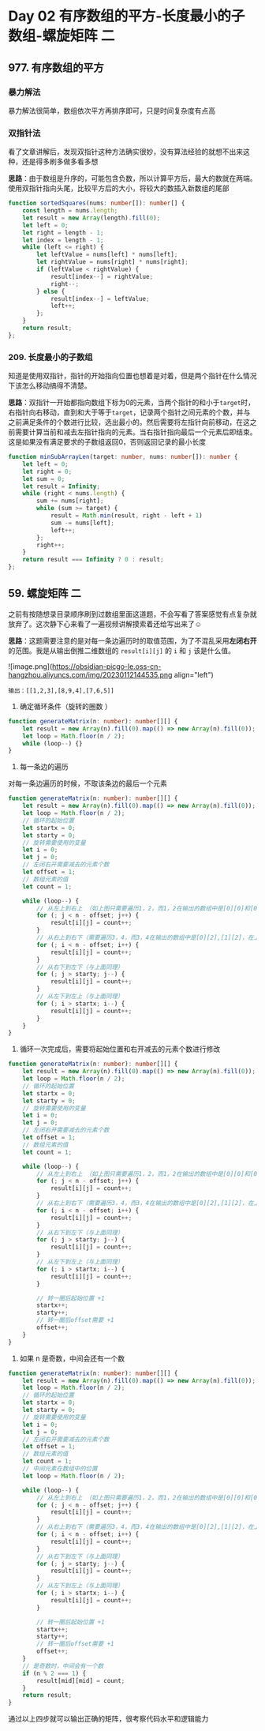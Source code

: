 # Day 02 有序数组的平方-长度最小的子数组-螺旋矩阵 二

## 977\. 有序数组的平方

### 暴力解法

暴力解法很简单，数组依次平方再排序即可，只是时间复杂度有点高

### 双指针法

看了文章讲解后，发现双指针这种方法确实很妙，没有算法经验的就想不出来这种，还是得多刷多做多看多想

**思路**：由于数组是升序的，可能包含负数，所以计算平方后，最大的数就在两端。使用双指针指向头尾，比较平方后的大小，将较大的数插入新数组的尾部

```typescript
function sortedSquares(nums: number[]): number[] {
	const length = nums.length;
	let result = new Array(length).fill(0);
	let left = 0;
	let right = length - 1;
	let index = length - 1;
	while (left <= right) {
		let leftValue = nums[left] * nums[left];
		let rightValue = nums[right] * nums[right];
		if (leftValue < rightValue) {
			result[index--] = rightValue;
			right--;
		} else {
			result[index--] = leftValue;
			left++;
		};
	}
	return result;
};
```

### 209\. 长度最小的子数组

知道是使用双指针，指针的开始指向位置也想着是对着，但是两个指针在什么情况下该怎么移动搞得不清楚。

**思路**：双指针一开始都指向数组下标为0的元素，当两个指针的和小于`target`时，右指针向右移动，直到和大于等于`target`，记录两个指针之间元素的个数，并与之前满足条件的个数进行比较，选出最小的。然后需要将左指针向前移动，在这之前需要计算当前和减去左指针指向的元素。当右指针指向最后一个元素后即结束。这是如果没有满足要求的子数组返回0，否则返回记录的最小长度

```typescript
function minSubArrayLen(target: number, nums: number[]): number {
	let left = 0;
	let right = 0;
	let sum = 0;
	let result = Infinity;
	while (right < nums.length) {
		sum += nums[right];
		while (sum >= target) {
			result = Math.min(result, right - left + 1)
			sum -= nums[left];
			left++;
		};
		right++;
	}
	return result === Infinity ? 0 : result;
};
```

## 59\. 螺旋矩阵 二

之前有按随想录目录顺序刷到过数组里面这道题，不会写看了答案感觉有点复杂就放弃了。这次静下心来看了一遍视频讲解摸索着还给写出来了☺️

**思路**：这题需要注意的是对每一条边遍历时的取值范围，为了不混乱采用**左闭右开**的范围。我是从输出倒推二维数组的 `result[i][j]` 的 `i` 和 `j` 该是什么值。

![image.png](https://obsidian-picgo-le.oss-cn-hangzhou.aliyuncs.com/img/20230112144535.png align="left")

`输出：[[1,2,3],[8,9,4],[7,6,5]]`

1. 确定循环条件（旋转的圈数 ）
    

```typescript
function generateMatrix(n: number): number[][] {
	let result = new Array(n).fill(0).map(() => new Array(n).fill(0));
	let loop = Math.floor(n / 2);
	while (loop--) {}
}
```

1. 每一条边的遍历
    

对每一条边遍历的时候，不取该条边的最后一个元素

```typescript
function generateMatrix(n: number): number[][] {
	let result = new Array(n).fill(0).map(() => new Array(n).fill(0));
	let loop = Math.floor(n / 2);
	// 循环的起始位置
	let startx = 0;
	let starty = 0;
	// 旋转需要使用的变量
	let i = 0;
	let j = 0;
	// 左闭右开需要减去的元素个数
	let offset = 1;
	// 数组元素的值
	let count = 1;

	while (loop--) {
		// 从左上到右上 （如上图只需要遍历1，2，而1，2在输出的数组中是[0][0]和[0][1],所以只需要 j 去改变）
		for (; j < n - offset; j++) {
			result[i][j] = count++;
		}
		// 从右上到右下（需要遍历3，4，而3，4在输出的数组中是[0][2],[1][2]，在上一个for循环后，j 已经是 2了）
		for (; i < n - offset; i++) {
			result[i][j] = count++;
		}
		// 从右下到左下（与上面同理）
		for (; j > starty; j--) {
			result[i][j] = count++;
		}
		// 从左下到左上（与上面同理）
		for (; i > startx; i--) {
			result[i][j] = count++;
		}
	}
}
```

1. 循环一次完成后，需要将起始位置和右开减去的元素个数进行修改
    

```typescript
function generateMatrix(n: number): number[][] {
	let result = new Array(n).fill(0).map(() => new Array(n).fill(0));
	let loop = Math.floor(n / 2);
	// 循环的起始位置
	let startx = 0;
	let starty = 0;
	// 旋转需要使用的变量
	let i = 0;
	let j = 0;
	// 左闭右开需要减去的元素个数
	let offset = 1;
	// 数组元素的值
	let count = 1;

	while (loop--) {
		// 从左上到右上 （如上图只需要遍历1，2，而1，2在输出的数组中是[0][0]和[0][1],所以只需要 j 去改变）
		for (; j < n - offset; j++) {
			result[i][j] = count++;
		}
		// 从右上到右下（需要遍历3，4，而3，4在输出的数组中是[0][2],[1][2]，在上一个for循环后，j 已经是 2了）
		for (; i < n - offset; i++) {
			result[i][j] = count++;
		}
		// 从右下到左下（与上面同理）
		for (; j > starty; j--) {
			result[i][j] = count++;
		}
		// 从左下到左上（与上面同理）
		for (; i > startx; i--) {
			result[i][j] = count++;
		}

		// 转一圈后起始位置 +1
		startx++;
		starty++;
		// 转一圈后offset需要 +1
		offset++;
	}
}
```

1. 如果 n 是奇数，中间会还有一个数
    

```typescript
function generateMatrix(n: number): number[][] {
	let result = new Array(n).fill(0).map(() => new Array(n).fill(0));
	let loop = Math.floor(n / 2);
	// 循环的起始位置
	let startx = 0;
	let starty = 0;
	// 旋转需要使用的变量
	let i = 0;
	let j = 0;
	// 左闭右开需要减去的元素个数
	let offset = 1;
	// 数组元素的值
	let count = 1;
	// 中间元素在数组中的位置
	let loop = Math.floor(n / 2);

	while (loop--) {
		// 从左上到右上 （如上图只需要遍历1，2，而1，2在输出的数组中是[0][0]和[0][1],所以只需要 j 去改变）
		for (; j < n - offset; j++) {
			result[i][j] = count++;
		}
		// 从右上到右下（需要遍历3，4，而3，4在输出的数组中是[0][2],[1][2]，在上一个for循环后，j 已经是 2了）
		for (; i < n - offset; i++) {
			result[i][j] = count++;
		}
		// 从右下到左下（与上面同理）
		for (; j > starty; j--) {
			result[i][j] = count++;
		}
		// 从左下到左上（与上面同理）
		for (; i > startx; i--) {
			result[i][j] = count++;
		}

		// 转一圈后起始位置 +1
		startx++;
		starty++;
		// 转一圈后offset需要 +1
		offset++;
	}
	// 是奇数时，中间会有一个数
	if (n % 2 === 1) {
		result[mid][mid] = count;
	}
	return result;
}
```

通过以上四步就可以输出正确的矩阵，很考察代码水平和逻辑能力